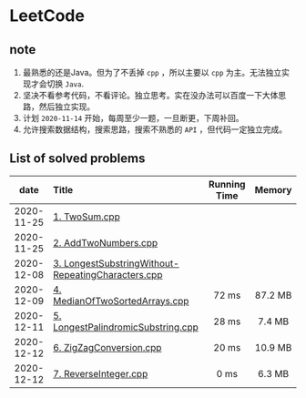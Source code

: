 # LeetCode
## note
1. 最熟悉的还是Java。但为了不丢掉 `cpp` ，所以主要以 `cpp` 为主。无法独立实现才会切换 `Java`.
2. 坚决不看参考代码，不看评论。独立思考。实在没办法可以百度一下大体思路，然后独立实现。
3. 计划 `2020-11-14` 开始，每周至少一题，一旦断更，下周补回。
4. 允许搜索数据结构，搜索思路，搜索不熟悉的 `API` ，但代码一定独立完成。



## List of solved problems

| date | Title | Running Time | Memory  |
|:----------:|:------|:------------:|:------------------:|
| 2020-11-25 |[1. TwoSum.cpp](leetcode/editor/cn/[1]TwoSum.cpp)| |
| 2020-11-25 |[2. AddTwoNumbers.cpp](leetcode/editor/cn/[2]AddTwoNumbers.cpp)| | 
| 2020-12-08 |[3. LongestSubstringWithout-RepeatingCharacters.cpp](leetcode/editor/cn/[3]LongestSubstringWithoutRepeatingCharacters.cpp)| |
| 2020-12-09 |[4. MedianOfTwoSortedArrays.cpp](leetcode/editor/cn/[4]MedianOfTwoSortedArrays.cpp)| 72 ms | 87.2 MB |
| 2020-12-11 |[5. LongestPalindromicSubstring.cpp](leetcode/editor/cn/[5]LongestPalindromicSubstring.cpp)| 28 ms | 7.4 MB |
| 2020-12-12 |[6. ZigZagConversion.cpp](leetcode/editor/cn/[6]ZigZagConversion.cpp)| 20 ms | 10.9 MB |
| 2020-12-12 |[7. ReverseInteger.cpp](leetcode/editor/cn/[7]ReverseInteger.cpp)| 0 ms | 6.3 MB |

